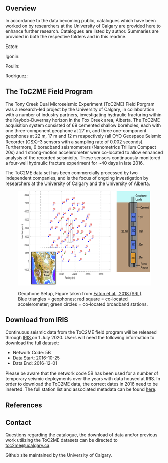 <body>
<h2> Overview </h2>

In accordance to the data becoming public, catalogues which have been worked on by researchers at the University of Calgary are provided here to enhance further research.  Catalogues are listed by author.  Summaries are provided in both the respective folders and in this readme.
    
  Eaton:
    
  Igonin:
   
  Poulin:
    
  Rodriguez:
  

<h2> The ToC2ME Field Program </h2>

<p> The Tony Creek Dual Microseismic Experiment (ToC2ME) Field Porgram was a research-led project by the University of Calgary, in collaboration with a number of industry partners, investigating hydraulic fracturing within the Kaybob-Duvernay horizon in the Fox Creek area, Alberta. The ToC2ME acquisition system consisted of 69 cemented shallow boreholes, each with one three-component geophone at 27 m, and three one-component geophones at 22 m, 17 m and 12 m respectively (all OYO Geospace Seismic Recorder (GSX)-3 sensors with a sampling rate of 0.002 seconds). Furthermore, 6 boradband seismometers (Nanometrics Trillium Compact 20s) and 1 strong-motion accelerometer were co-located to allow enhanced analysis of the recorded seismicity. These sensors continuously monitored a four-well hydraulic fracture experiment for ~40 days in late 2016. </p>

<p> The ToC2ME data set has been commercially processed by two independent companies, and is the focus of ongoing investigation by researchers at the University of Calgary and the University of Alberta. </p>

<figure>
  <p><img src="https://github.com/ToC2ME/ToC2ME/blob/master/Eaton2018_ToC2ME_Setup.png" alt="ToC2ME Geophone setup - Eaton et al., 2018 (SRL)" width="500" height="300px" text-align="center" font-style="italic" font-size="smaller" >
  <figcaption> Geophone Setup, Figure taken from <a href="https://pubs.geoscienceworld.org/ssa/srl/article/543218/induced-seismicity-characterization-during?casa_token=yArCmgQ71zcAAAAA:UXJD2MdzlhdUL5ne-4YOeuTvqB1ErPE0j6u0QSxSscg8X_ddWxPl50OUESPFCUn3MILZgKs"> Eaton et al., 2018 (SRL)</a>. Blue triangles = geophones; red square = co-located accelerometer; green circles = co-located broadband stations. </figcaption>
</figure>

<h2> Download from IRIS </h2>

<p> Continuous seismic data from the ToC2ME field program will be released through <a href="https://ds.iris.edu/ds/nodes/dmc/forms/breqfast-request/"> IRIS </a> on 1 July 2020. Users will need the following information to download the full dataset: </p>

<ul>
  <li>Network Code: 5B </li>
  <li>Data Start: 2016-10-25 </li>
  <li>Data End: 2016-12-01 </li>
</ul>

<p> Please be aware that the network code 5B has been used for a number of temporary seismic deployments over the years with data housed at IRIS. In order to download the ToC2ME data, the correct dates in 2016 need to be inserted. The full station list and associated metadata can be found <a href="https://ds.iris.edu/mda/5B/?starttime=2016-01-01T00:00:00&endtime=2017-12-31T23:59:59"> here</a>. </p>

<h2> References </h2>

<h2> Contact </h2>

<p> Questions regarding the catalogue, the download of data and/or previous work utilizing the ToC2ME datasets can be directed to <a href="mailto:toc2me@ucalgary.ca">toc2me@ucalgary.ca</a>. </p>

<p> Github site maintained by the University of Calgary. </p>

</body>
